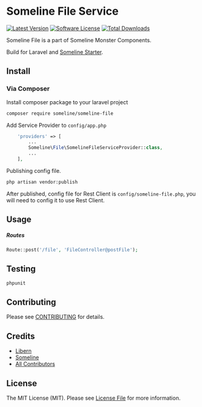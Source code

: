 # Someline File Service

[![Latest Version](https://img.shields.io/github/release/someline/someline-file.svg?style=flat-square)](https://github.com/someline/someline-file/releases)
[![Software License](https://img.shields.io/badge/license-MIT-brightgreen.svg?style=flat-square)](LICENSE.md)
[![Total Downloads](https://img.shields.io/packagist/dt/someline/someline-file.svg?style=flat-square)](https://packagist.org/packages/someline/someline-file)

Someline File is a part of Someline Monster Components. 

Build for Laravel and [Someline Starter](https://starter.someline.com). 

## Install

### Via Composer

Install composer package to your laravel project

``` bash
composer require someline/someline-file
```

Add Service Provider to `config/app.php`

``` php
    'providers' => [
        ...
        Someline\File\SomelineFileServiceProvider::class,
        ...
    ],
```

Publishing config file. 

``` bash
php artisan vendor:publish
```

After published, config file for Rest Client is `config/someline-file.php`, you will need to config it to use Rest Client.

## Usage

##### Routes

``` php
Route::post('/file', 'FileController@postFile');
```

## Testing

``` bash
phpunit
```

## Contributing

Please see [CONTRIBUTING](https://github.com/someline/someline-file/blob/master/CONTRIBUTING.md) for details.

## Credits

- [Libern](https://github.com/libern)
- [Someline](https://github.com/someline)
- [All Contributors](https://github.com/someline/someline-file/contributors)

## License

The MIT License (MIT). Please see [License File](LICENSE.md) for more information.
